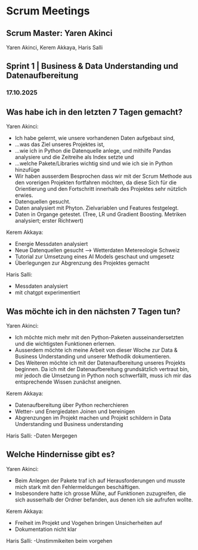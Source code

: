 # Scrum Meetings
## Scrum Master: Yaren Akinci
Yaren Akinci, Kerem Akkaya, Haris Salli

## Sprint 1 | Business & Data Understanding und Datenaufbereitung

### 17.10.2025
## Was habe ich in den letzten 7 Tagen gemacht?
Yaren Akinci: 
- Ich habe gelernt, wie unsere vorhandenen Daten aufgebaut sind,
- ...was das Ziel unseres Projektes ist,
- ...wie ich in Python die Datenquelle anlege, und mithilfe Pandas analysiere und die Zeitreihe als Index setzte und
- ...welche Pakete/Libraries wichtig sind und wie ich sie in Python hinzufüge
- Wir haben ausserdem Besprochen dass wir mit der Scrum Methode aus den vorerigen Projekten fortfahren möchten, da diese Sich für die Orientierung und den Fortschritt innerhalb des Projektes sehr nützlich erwies.
- Datenquellen gesucht. 
- Daten analysiert mit Phyton. Zielvariablen und Features festgelegt.
- Daten in Organge getestet. (Tree, LR und Gradient Boosting. Metriken analysiert; erster Richtwert)

Kerem Akkaya:
- Energie Messdaten analysiert
- Neue Datenquellen gesucht --> Wetterdaten Metereologie Schweiz
- Tutorial zur Umsetzung eines AI Models geschaut und umgesetz
- Überlegungen zur Abgrenzung des Projektes gemacht

Haris Salli:
- Messdaten analysiert
- mit chatgpt experimentiert

## Was möchte ich in den nächsten 7 Tagen tun?
Yaren Akinci:
- Ich möchte mich mehr mit den Python-Paketen ausseinandersetzten und die wichtigsten Funktionen erlernen.
- Ausserdem möchte ich meine Arbeit von dieser Woche zur Data & Business Understanding und unserer Methodik dokumentieren.
- Des Weiteren möchte ich mit der Datenaufbereitung unseres Projekts beginnen. Da ich mit der Datenaufbereitung grundsätzlich vertraut bin, mir jedoch die Umsetzung in Python noch schwerfällt, muss ich mir das entsprechende Wissen zunächst aneignen.


Kerem Akkaya:
- Datenaufbereitung über Python recherchieren
- Wetter- und Energiedaten Joinen und bereinigen
- Abgrenzungen im Projekt machen und Projekt schildern in Data Understanding und Business understanding
  
Haris Salli:
-Daten Mergegen

## Welche Hindernisse gibt es?
Yaren Akinci:
- Beim Anlegen der Pakete traf ich auf Herausforderungen und musste mich stark mit den Fehlermeldungen beschäftigen. 
- Insbesondere hatte ich grosse Mühe, auf Funktionen zuzugreifen, die sich ausserhalb der Ordner befanden, aus denen ich sie aufrufen wollte.



Kerem Akkaya:
- Freiheit im Projekt und Vogehen bringen Unsicherheiten auf
- Dokumentation nicht klar

Haris Salli:
-Unstimmikeiten beim vorgehen
